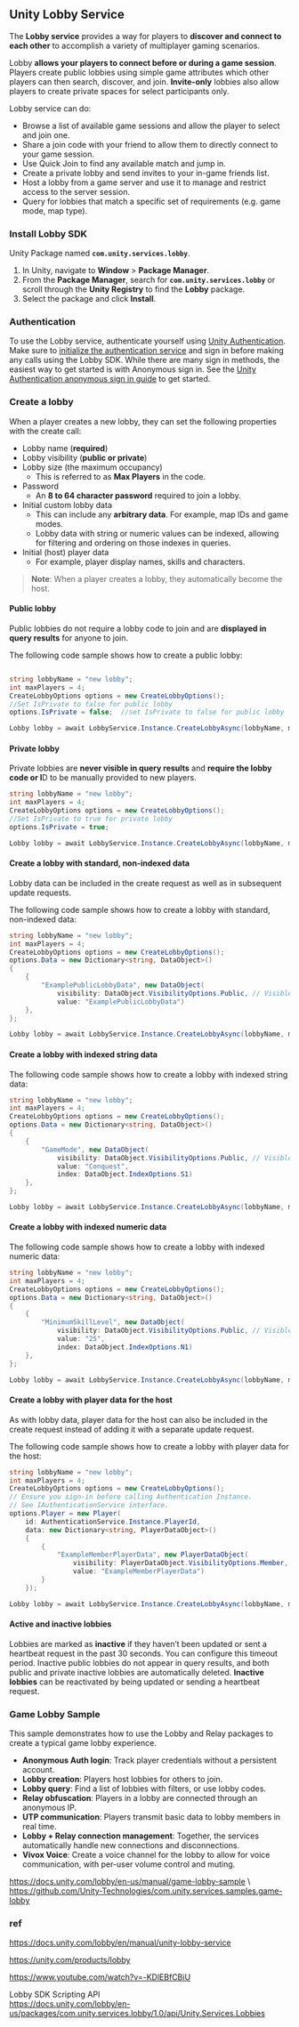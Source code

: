 ## Unity Lobby Service
The **Lobby service** provides a way for players to **discover and connect to each other** to accomplish a variety of multiplayer gaming scenarios.

Lobby **allows your players to connect before or during a game session**. Players create public lobbies using simple game attributes which other players can then search, discover, and join. **Invite-only** lobbies also allow players to create private spaces for select participants only.

Lobby service can do:

- Browse a list of available game sessions and allow the player to select and join one.
- Share a join code with your friend to allow them to directly connect to your game session.
- Use Quick Join to find any available match and jump in.
- Create a private lobby and send invites to your in-game friends list.
- Host a lobby from a game server and use it to manage and restrict access to the server session.
- Query for lobbies that match a specific set of requirements (e.g. game mode, map type).


### Install Lobby SDK
Unity Package named **`com.unity.services.lobby`**.


1.  In Unity, navigate to **Window** > **Package Manager**.
2.  From the **Package Manager**, search for **`com.unity.services.lobby`** or scroll through the **Unity Registry** to find the **Lobby** package.
3.  Select the package and click **Install**.

   
### Authentication
To use the Lobby service, authenticate yourself using [Unity Authentication](https://docs.unity.com/authentication/en/manual/intro-unity-authentication). Make sure to [initialize the authentication service](https://docs.unity.com/authentication/en/manual/initialize-sdk) and sign in before making any calls using the Lobby SDK. While there are many sign in methods, the easiest way to get started is with Anonymous sign in. See the [Unity Authentication anonymous sign in guide](https://docs.unity.com/authentication/en/manual/use-anon-signin) to get started.


### Create a lobby

When a player creates a new lobby, they can set the following properties with the create call:

-   Lobby name (**required**)
-   Lobby visibility (**public or private**)
-   Lobby size (the maximum occupancy)
    -   This is referred to as **Max Players** in the code.
-   Password
    -   An **8 to 64 character password** required to join a lobby.
-   Initial custom lobby data
    -   This can include any **arbitrary data**. For example, map IDs and game modes.
    -   Lobby data with string or numeric values can be indexed, allowing for filtering and ordering on those indexes in queries.
-   Initial (host) player data
    -   For example, player display names, skills and characters.

> **Note**: When a player creates a lobby, they automatically become the host.


#### Public lobby

Public lobbies do not require a lobby code to join and are **displayed in query results** for anyone to join.

The following code sample shows how to create a public lobby:

```cs

string lobbyName = "new lobby";
int maxPlayers = 4;
CreateLobbyOptions options = new CreateLobbyOptions();
//Set IsPrivate to false for public lobby
options.IsPrivate = false;  //set IsPrivate to false for public lobby

Lobby lobby = await LobbyService.Instance.CreateLobbyAsync(lobbyName, maxPlayers, options);

```

#### Private lobby
Private lobbies are **never visible in query results** and **require the lobby code or I**D to be manually provided to new players.

```cs
string lobbyName = "new lobby";
int maxPlayers = 4;
CreateLobbyOptions options = new CreateLobbyOptions();
//Set IsPrivate to true for private lobby
options.IsPrivate = true;

Lobby lobby = await LobbyService.Instance.CreateLobbyAsync(lobbyName, maxPlayers, options);
```

#### Create a lobby with standard, non-indexed data

Lobby data can be included in the create request as well as in subsequent update requests.

The following code sample shows how to create a lobby with standard, non-indexed data:

```cs
string lobbyName = "new lobby";
int maxPlayers = 4;
CreateLobbyOptions options = new CreateLobbyOptions();
options.Data = new Dictionary<string, DataObject>()
{
    {
        "ExamplePublicLobbyData", new DataObject(
            visibility: DataObject.VisibilityOptions.Public, // Visible publicly.
            value: "ExamplePublicLobbyData")
    },
};

Lobby lobby = await LobbyService.Instance.CreateLobbyAsync(lobbyName, maxPlayers, options);
```


#### Create a lobby with indexed string data
The following code sample shows how to create a lobby with indexed string data:

```cs
string lobbyName = "new lobby";
int maxPlayers = 4;
CreateLobbyOptions options = new CreateLobbyOptions();
options.Data = new Dictionary<string, DataObject>()
{
    {
        "GameMode", new DataObject(
            visibility: DataObject.VisibilityOptions.Public, // Visible publicly.
            value: "Conquest",
            index: DataObject.IndexOptions.S1)
    },
};

Lobby lobby = await LobbyService.Instance.CreateLobbyAsync(lobbyName, maxPlayers, options);

```
#### Create a lobby with indexed numeric data

The following code sample shows how to create a lobby with indexed numeric data:

```cs
string lobbyName = "new lobby";
int maxPlayers = 4;
CreateLobbyOptions options = new CreateLobbyOptions();
options.Data = new Dictionary<string, DataObject>()
{
    {
        "MinimumSkillLevel", new DataObject(
            visibility: DataObject.VisibilityOptions.Public, // Visible publicly.
            value: "25",
            index: DataObject.IndexOptions.N1)
    },
};

Lobby lobby = await LobbyService.Instance.CreateLobbyAsync(lobbyName, maxPlayers, options);
```

#### Create a lobby with player data for the host
As with lobby data, player data for the host can also be included in the create request instead of adding it with a separate update request.

The following code sample shows how to create a lobby with player data for the host:

```cs
string lobbyName = "new lobby";
int maxPlayers = 4;
CreateLobbyOptions options = new CreateLobbyOptions();
// Ensure you sign-in before calling Authentication Instance.
// See IAuthenticationService interface.
options.Player = new Player(
    id: AuthenticationService.Instance.PlayerId,
    data: new Dictionary<string, PlayerDataObject>()
    {
        {
            "ExampleMemberPlayerData", new PlayerDataObject(
                visibility: PlayerDataObject.VisibilityOptions.Member, // Visible only to members of the lobby.
                value: "ExampleMemberPlayerData")
        }
    });

Lobby lobby = await LobbyService.Instance.CreateLobbyAsync(lobbyName, maxPlayers, options);

```

#### Active and inactive lobbies

Lobbies are marked as **inactive** if they haven’t been updated or sent a heartbeat request in the past 30 seconds. You can configure this timeout period. Inactive public lobbies do not appear in query results, and both public and private inactive lobbies are automatically deleted. **Inactive lobbies** can be reactivated by being updated or sending a heartbeat request.

### Game Lobby Sample
This sample demonstrates how to use the Lobby and Relay packages to create a typical game lobby experience.


-   **Anonymous Auth login**: Track player credentials without a persistent account.
-   **Lobby creation**: Players host lobbies for others to join.
-   **Lobby query**: Find a list of lobbies with filters, or use lobby codes.
-   **Relay obfuscation**: Players in a lobby are connected through an anonymous IP.
-   **UTP communication**: Players transmit basic data to lobby members in real time.
-   **Lobby + Relay connection management**: Together, the services automatically handle new connections and disconnections.
-   **Vivox Voice**: Create a voice channel for the lobby to allow for voice communication, with per-user volume control and muting.

https://docs.unity.com/lobby/en-us/manual/game-lobby-sample \  
https://github.com/Unity-Technologies/com.unity.services.samples.game-lobby



### ref 
https://docs.unity.com/lobby/en/manual/unity-lobby-service

https://unity.com/products/lobby

https://www.youtube.com/watch?v=-KDlEBfCBiU

Lobby SDK Scripting API \
https://docs.unity.com/lobby/en-us/packages/com.unity.services.lobby/1.0/api/Unity.Services.Lobbies


